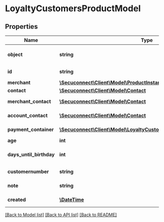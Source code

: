 # LoyaltyCustomersProductModel

## Properties
Name | Type | Description | Notes
------------ | ------------- | ------------- | -------------
**object** | **string** | Object of loyalty customer | [optional] 
**id** | **string** | Id of loyalty customer | [optional] 
**merchant** | [**\Secuconnect\Client\Model\ProductInstanceUID**](ProductInstanceUID.md) | merchant | [optional] 
**contact** | [**\Secuconnect\Client\Model\Contact**](Contact.md) | Contact | [optional] 
**merchant_contact** | [**\Secuconnect\Client\Model\Contact**](Contact.md) | merchant contact | [optional] 
**account_contact** | [**\Secuconnect\Client\Model\Contact**](Contact.md) | merchant contact | [optional] 
**payment_container** | [**\Secuconnect\Client\Model\LoyaltyCustomersPaymentContainerModel[]**](LoyaltyCustomersPaymentContainerModel.md) | payment container | [optional] 
**age** | **int** | Age | [optional] 
**days_until_birthday** | **int** | Number of days until birthday | [optional] 
**customernumber** | **string** | Customer number | [optional] 
**note** | **string** | Customer number | [optional] 
**created** | [**\DateTime**](\DateTime.md) | Creation date | [optional] 

[[Back to Model list]](../README.md#documentation-for-models) [[Back to API list]](../README.md#documentation-for-api-endpoints) [[Back to README]](../README.md)


